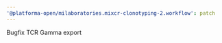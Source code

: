```yaml
---
'@platforma-open/milaboratories.mixcr-clonotyping-2.workflow': patch
---
```


Bugfix TCR Gamma export
